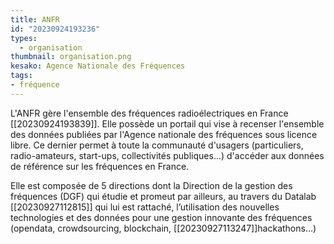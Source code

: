 ```yaml
---
title: ANFR
id: "20230924193236"
types:
  - organisation
thumbnail: organisation.png
kesako: Agence Nationale des Fréquences
tags:
- fréquence
---
```


L'ANFR gère l'ensemble des fréquences radioélectriques en France [[20230924193839]]. Elle possède un portail qui vise à recenser l'ensemble des données publiées par l'Agence nationale des fréquences sous licence libre. Ce dernier permet à toute la communauté d'usagers (particuliers, radio-amateurs, start-ups, collectivités publiques…) d'accéder aux données de référence sur les fréquences en France.

Elle est composée de 5 directions dont la Direction de la gestion des fréquences (DGF) qui étudie et promeut par ailleurs, au travers du Datalab [[20230927112815]] qui lui est rattaché, l’utilisation des nouvelles technologies et des données pour une gestion innovante des fréquences (opendata, crowdsourcing, blockchain, [[20230927113247]]hackathons…)
